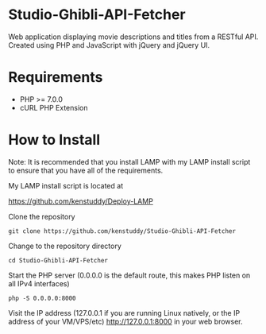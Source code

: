# Studio-Ghibli-API-Fetcher
Web application displaying movie descriptions and titles from a RESTful API. Created using PHP and JavaScript with jQuery and jQuery UI. 

# Requirements
* PHP >= 7.0.0
* cURL PHP Extension

# How to Install
Note: It is recommended that you install LAMP with my LAMP install script to ensure that you have all of the requirements.

My LAMP install script is located at

https://github.com/kenstuddy/Deploy-LAMP

Clone the repository

```
git clone https://github.com/kenstuddy/Studio-Ghibli-API-Fetcher
```

Change to the repository directory

```
cd Studio-Ghibli-API-Fetcher
```

Start the PHP server (0.0.0.0 is the default route, this makes PHP listen on all IPv4 interfaces)

```
php -S 0.0.0.0:8000
```

Visit the IP address (127.0.0.1 if you are running Linux natively, or the IP address of your VM/VPS/etc) http://127.0.0.1:8000 in your web browser.
